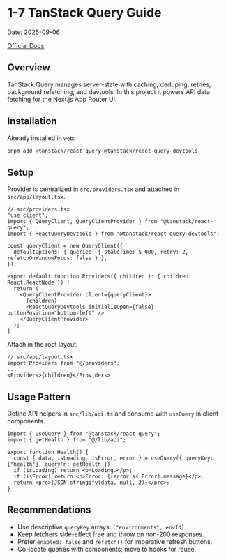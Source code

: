 # 1-7 TanStack Query Guide

Date: 2025-09-06

[Official Docs](https://tanstack.com/query/latest/docs/framework/react/overview)

## Overview
TanStack Query manages server-state with caching, deduping, retries, background refetching, and devtools. In this project it powers API data fetching for the Next.js App Router UI.

## Installation
Already installed in `web`:

```bash
pnpm add @tanstack/react-query @tanstack/react-query-devtools
```

## Setup
Provider is centralized in `src/providers.tsx` and attached in `src/app/layout.tsx`.

```tsx
// src/providers.tsx
"use client";
import { QueryClient, QueryClientProvider } from "@tanstack/react-query";
import { ReactQueryDevtools } from "@tanstack/react-query-devtools";

const queryClient = new QueryClient({
  defaultOptions: { queries: { staleTime: 5_000, retry: 2, refetchOnWindowFocus: false } },
});

export default function Providers({ children }: { children: React.ReactNode }) {
  return (
    <QueryClientProvider client={queryClient}>
      {children}
      <ReactQueryDevtools initialIsOpen={false} buttonPosition="bottom-left" />
    </QueryClientProvider>
  );
}
```

Attach in the root layout:

```tsx
// src/app/layout.tsx
import Providers from "@/providers";
...
<Providers>{children}</Providers>
```

## Usage Pattern
Define API helpers in `src/lib/api.ts` and consume with `useQuery` in client components.

```tsx
import { useQuery } from "@tanstack/react-query";
import { getHealth } from "@/lib/api";

export function Health() {
  const { data, isLoading, isError, error } = useQuery({ queryKey: ["health"], queryFn: getHealth });
  if (isLoading) return <p>Loading…</p>;
  if (isError) return <p>Error: {(error as Error).message}</p>;
  return <pre>{JSON.stringify(data, null, 2)}</pre>;
}
```

## Recommendations
- Use descriptive `queryKey` arrays: `["environments", envId]`.
- Keep fetchers side-effect free and throw on non-200 responses.
- Prefer `enabled: false` and `refetch()` for imperative refresh buttons.
- Co-locate queries with components; move to hooks for reuse.


